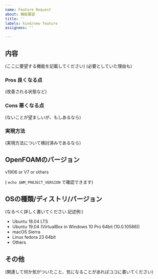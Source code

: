 ```yaml
---
name: Feature Request
about: 機能要望
title: ''
labels: kind/new feature
assignees: ''

---
```


## 内容

(ここに要望する機能を記載してください)
(必要としていた理由も)

### Pros 良くなる点

(改善される状態など)

### Cons 悪くなる点

(ないことが望ましいが、もしあるなら)

### 実現方法

(実現方法について検討済みであるなら)

## OpenFOAMのバージョン

v1906 or V7 or others

( `echo $WM_PROJECT_VERSION` で確認できます)

## OSの種類/ディストリ/バージョン

(なるべく詳しく書いてください 記述例:)

*   Ubuntu 18.04 LTS
*   Ubuntu 19.04 (VirtualBox in Windows 10 Pro 64bit (10.0.10586))
*   macOS Sierra
*   Linux fedora 23 64bit
*   Others

## その他

(関連して何か気がついたこと、気になることがあればココに書いてください)

